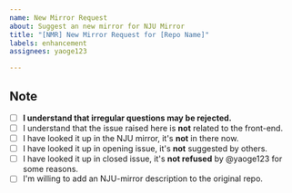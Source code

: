 ```yaml
---
name: New Mirror Request
about: Suggest an new mirror for NJU Mirror
title: "[NMR] New Mirror Request for [Repo Name]"
labels: enhancement
assignees: yaoge123

---
```


## Note 
<!-- (please done the following and add x in `[ ]`) -->
- [ ] **I understand that irregular questions may be rejected.**
- [ ] I understand that the issue raised here is **not** related to the front-end.
- [ ] I have looked it up in the NJU mirror, it's **not** in there now.
- [ ] I have looked it up in opening issue, it's **not** suggested by others.
- [ ] I have looked it up in closed issue, it's **not refused** by @yaoge123 for some reasons.
- [ ] I'm willing to add an NJU-mirror description to the original repo.

<!-- uncomment the following part if you need -->

<!-- such as https://mirrors.nju.edu.cn/git/binutils-gdb.git/
## Git Source Code

- [ ] url_here: add some information about this repo.
- [ ] url_here: add some information about this repo.
-->

<!-- such as https://mirrors.nju.edu.cn/github-release/
## Github Release

- [ ] **My check**: I have known that NJU mirror can only mirror for **latest releases without Source code(.tar.gz or .zip)**, couldn;t mirror for tags
- [ ] url_here: add some information about this repo.
- [ ] url_here: add some information about this repo.
-->

<!-- others
## Normal Repo

- [ ] url_here: add some information about this repo.
- [ ] url_here: add some information about this repo.
-->
